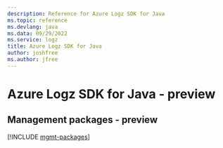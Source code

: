 ```yaml
---
description: Reference for Azure Logz SDK for Java
ms.topic: reference
ms.devlang: java
ms.data: 09/29/2022
ms.service: logz
title: Azure Logz SDK for Java
author: joshfree
ms.author: jfree
---
```

# Azure Logz SDK for Java - preview

## Management packages - preview
[!INCLUDE [mgmt-packages](logz-mgmt-index.md)]